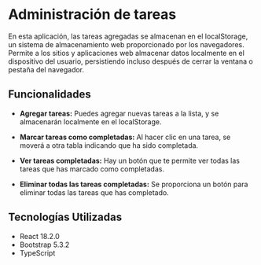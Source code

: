 # Administración de tareas 

En esta aplicación, las tareas agregadas se almacenan en el localStorage, un sistema de almacenamiento web proporcionado por los navegadores. Permite a los sitios y aplicaciones web almacenar datos localmente en el dispositivo del usuario, persistiendo incluso después de cerrar la ventana o pestaña del navegador.

## Funcionalidades 
- **Agregar tareas:**  Puedes agregar nuevas tareas a la lista, y se almacenarán localmente en el localStorage.
  
- **Marcar tareas como completadas:**  Al hacer clic en una tarea, se moverá a otra tabla indicando que ha sido completada.

- **Ver tareas completadas:**  Hay un botón que te permite ver todas las tareas que has marcado como completadas.

- **Eliminar todas las tareas completadas:** Se proporciona un botón para eliminar todas las tareas que has completado.

## Tecnologías Utilizadas
- React 18.2.0
- Bootstrap 5.3.2
- TypeScript



